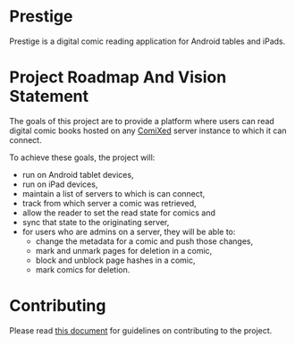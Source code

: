 # Prestige

Prestige is a digital comic reading application for Android tables and iPads.

# Project Roadmap And Vision Statement

The goals of this project are to provide a platform where users can read digital comic books
hosted on any [ComiXed](http://www.comixedproject.org) server instance to which it can connect.

To achieve these goals, the project will:

  * run on Android tablet devices,
  * run on iPad devices,
  * maintain a list of servers to which is can connect,
  * track from which server a comic was retrieved,
  * allow the reader to set the read state for comics and 
  * sync that state to the originating server,
  * for users who are admins on a server, they will be able to:
    * change the metadata for a comic and push those changes,
    * mark and unmark pages for deletion in a comic,
    * block and unblock page hashes in a comic,
    * mark comics for deletion.

# Contributing

 Please read [this document](./CONTRIBUTING.md) for guidelines on contributing to the project.